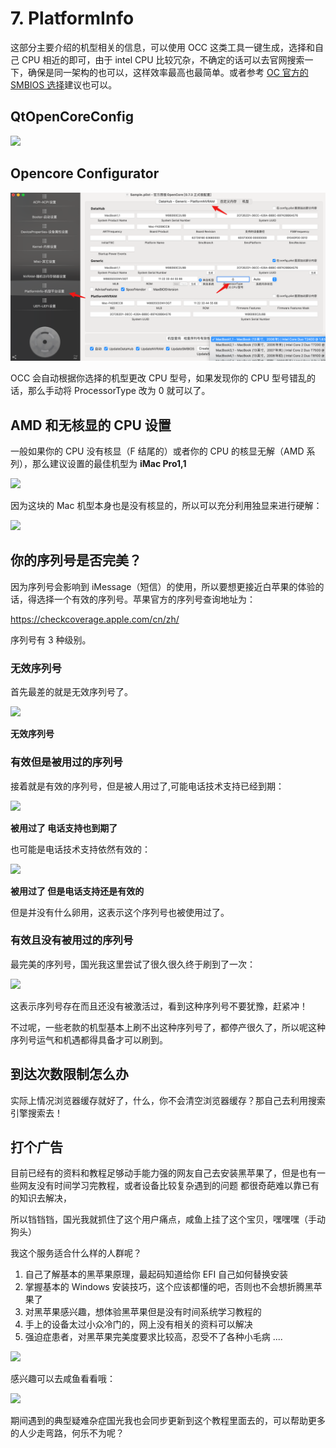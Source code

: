 # 7. PlatformInfo

这部分主要介绍的机型相关的信息，可以使用 OCC 这类工具一键生成，选择和自己 CPU 相近的即可，由于 intel CPU 比较冗杂，不确定的话可以去官网搜索一下，确保是同一架构的也可以，这样效率最高也最简单。或者参考 [OC 官方的 SMBIOS 选择](https://dortania.github.io/OpenCore-Install-Guide/extras/smbios-support.html)建议也可以。 

 ## QtOpenCoreConfig

![](https://image.3001.net/images/20210921/1632186659948.png)   

## Opencore Configurator

![image-20210921090931284](imgs/image-20210921090931284.png)  

OCC 会自动根据你选择的机型更改 CPU 型号，如果发现你的 CPU 型号错乱的话，那么手动将 ProcessorType 改为 0 就可以了。

## AMD 和无核显的 CPU 设置

一般如果你的 CPU 没有核显（F 结尾的）或者你的 CPU 的核显无解（AMD 系列），那么建议设置的最佳机型为 **iMac Pro1,1**

![](https://image.3001.net/images/20210921/16321873845205.png) 

因为这块的 Mac 机型本身也是没有核显的，所以可以充分利用独显来进行硬解：

![](https://image.3001.net/images/20210921/16321874356808.png)   

## 你的序列号是否完美？

因为序列号会影响到 iMessage（短信）的使用，所以要想更接近白苹果的体验的话，得选择一个有效的序列号。苹果官方的序列号查询地址为：

https://checkcoverage.apple.com/cn/zh/

序列号有 3 种级别。

### 无效序列号

首先最差的就是无效序列号了。

![](https://image.3001.net/images/20210715/16263155838212.png) 

**无效序列号**



### 有效但是被用过的序列号

接着就是有效的序列号，但是被人用过了,可能电话技术支持已经到期：



![](https://image.3001.net/images/20210714/162625914362.png) 

**被用过了 电话支持也到期了**



也可能是电话技术支持依然有效的：

![](https://image.3001.net/images/20210714/16262590834326.png) 

**被用过了 但是电话支持还是有效的**



但是并没有什么卵用，这表示这个序列号也被使用过了。

### 有效且没有被用过的序列号

最完美的序列号，国光我这里尝试了很久很久终于刷到了一次：

![](https://image.3001.net/images/20210714/1626259524646.png) 

这表示序列号存在而且还没有被激活过，看到这种序列号不要犹豫，赶紧冲！

不过呢，一些老款的机型基本上刷不出这种序列号了，都停产很久了，所以呢这种序列号运气和机遇都得具备才可以刷到。

## 到达次数限制怎么办

实际上情况浏览器缓存就好了，什么，你不会清空浏览器缓存？那自己去利用搜索引擎搜索去！

## 打个广告

目前已经有的资料和教程足够动手能力强的网友自己去安装黑苹果了，但是也有一些网友没有时间学习完教程，或者设备比较复杂遇到的问题
都很奇葩难以靠已有的知识去解决，

所以铛铛铛，国光我就抓住了这个用户痛点，咸鱼上挂了这个宝贝，嘿嘿嘿（手动狗头）

我这个服务适合什么样的人群呢？

1. 自己了解基本的黑苹果原理，最起码知道给你 EFI 自己如何替换安装
2. 掌握基本的 Windows 安装技巧，这个应该都懂的吧，否则也不会想折腾黑苹果了
3. 对黑苹果感兴趣，想体验黑苹果但是没有时间系统学习教程的
4. 手上的设备太过小众冷门的，网上没有相关的资料可以解决
5. 强迫症患者，对黑苹果完美度要求比较高，忍受不了各种小毛病
   ....

![](https://image.3001.net/images/20220319/16476611133376.png) 

感兴趣可以去咸鱼看看哦：

![](https://image.3001.net/images/20220319/16476612238377.jpg) 

期间遇到的典型疑难杂症国光我也会同步更新到这个教程里面去的，可以帮助更多的人少走弯路，何乐不为呢？
